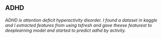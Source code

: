 ## ADHD 
###### ADHD is attention deficit hyperactivity disorder. I found a dataset in kaggle and I extracted features from using tsfresh and gave theese featurest to deeplearning model and started to predict adhd by activity.
